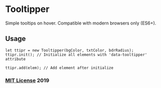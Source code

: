 # Tooltipper

Simple tooltips on hover. Compatible with modern browsers only (ES6+).

## Usage

```
let ttipr = new Tooltipper(bgColor, txtColor, bdrRadius);
ttipr.init(); // Initialize all elements with 'data-tooltipper' attribute

ttipr.add(elem); // Add element after initialize
```

### [MIT License](https://en.wikipedia.org/wiki/MIT_License) 2019